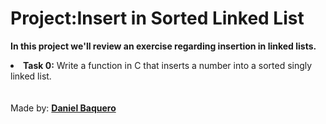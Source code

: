 <html>
<h1>Project:Insert in Sorted Linked List</h1>
<p><strong>In this project we'll review an exercise regarding insertion in linked lists.</strong></p>
<body>
<li><strong>Task 0:</strong> Write a function in C that inserts a number into a sorted singly linked list.</li>
</body>
<br>
<br>
<footer>Made by: <strong><a href="https://github.com/DanielBaquero28">Daniel Baquero</a></strong></footer>
</html>
